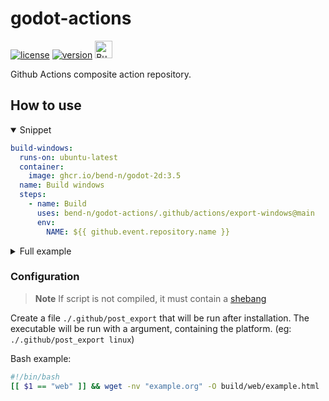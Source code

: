 # godot-actions

[![license](https://img.shields.io/badge/License-MIT-blue?style=for-the-badge)](https://github.com/bend-n/godot-actions/blob/main/LICENSE "License")
[![version](https://img.shields.io/badge/>3.5-blue?logo=godot-engine&logoColor=white&label=godot&style=for-the-badge)](https://godotengine.org)
<a href='https://ko-fi.com/bendn' title='Buy me a coffee' target='_blank'><img height='28' src='https://storage.ko-fi.com/cdn/brandasset/kofi_button_red.png' alt='Buy me a coffee'> </a>

Github Actions composite action repository.

## How to use

<details open>
<summary>Snippet</summary>

```yaml
build-windows:
  runs-on: ubuntu-latest
  container:
    image: ghcr.io/bend-n/godot-2d:3.5
  name: Build windows
  steps:
    - name: Build
      uses: bend-n/godot-actions/.github/actions/export-windows@main
      env:
        NAME: ${{ github.event.repository.name }}
```

</details>

<details>
<summary>Full example</summary>

> **Note**
> This is a copy of [godot-template/.github/workflows/export.yml](https://github.com/bend-n/godot-template/blob/9c9e2b02ddf9f88bff872dcd2695363d09485bc4/.github/workflows/export.yml)

```yaml
name: "export" # name of the workflow
on: # when it is triggered
  workflow_dispatch: # manually or
  push: # on a push
    branches:
      - main # to this branch
    paths: # with modifications to these files
      - "**.gd" # all gdscript files
      - "**.tscn" # scene files
      - "**.import" # this means a png changed
      - "**.tres" # godot resources
      - "**.ttf" # fonts in godot3 dont have their own .import
      - ".github/workflows/export.yml" # this workflow
      - "export_presets.cfg" # the export template

jobs: # the things to do
  export: # a thing to do
    uses: bend-n/godot-actions/.github/workflows/callable-export.yml@main
    with: # variables
      image: ghcr.io/bend-n/godot-2d:3.5 # the container to use
      export-name: ${{ github.event.repository.name }} # the name of the exec. ($export-name.exe)
      platforms: "windows linux web android mac" # space seperated list of platforms to build
      project-root-path: "." # the directory that project.godot is in
      github-pages: "true" # to deploy to github pages or not (anything besides 'true' == false)
      itch-path: "${{ github.repository_owner }}/${{ github.event.repository.name }}" # required for itch.io deployment.
    secrets: # secrets
      butler-api-key: ${{ secrets.BUTLER_CREDENTIALS }} # required for itch.io deployment
      android-keystore-base64: ${{ secrets.ANDROID_KEYSTORE_BASE64 }} # for signing the apk, not required
      android-keystore-password: ${{ secrets.ANDROID_KEYSTORE_PASSWORD }} # ditto
```

</details>

### Configuration

> **Note** If script is not compiled, it must contain a [shebang](<https://en.wikipedia.org/wiki/Shebang_(Unix)>)

Create a file `./.github/post_export` that will be run after installation. The executable will be run with a argument, containing the platform. (eg: `./.github/post_export linux`)

Bash example:

```bash
#!/bin/bash
[[ $1 == "web" ]] && wget -nv "example.org" -O build/web/example.html
```
